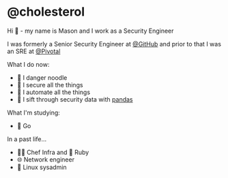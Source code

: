 # @cholesterol

Hi 👋 - my name is Mason and I work as a Security Engineer

I was formerly a Senior Security Engineer at [@GitHub](https://github.com/github) and prior to that I was an SRE at [@Pivotal](https://github.com/pivotal)

What I do now: 
  - 🐍 I danger noodle
  - 🔐 I secure all the things
  - 🤖 I automate all the things
  - 🐼 I sift through security data with [pandas](https://github.com/pandas-dev/pandas)

What I'm studying:
  - 🐹 Go
  
In a past life...
 - 🧑‍🍳 Chef Infra and 💎 Ruby
 - 🌐 Network engineer
 - 🐧 Linux sysadmin
